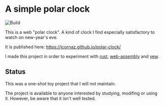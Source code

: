 # A simple polar clock

![Build](https://github.com/jcornaz/polar-clock/workflows/Build/badge.svg)

This is a web "polar clock". A kind of clock I find especially satisfactory to watch on new-year's eve.

It is published here: https://jcornaz.github.io/polar-clock/

I made this project in order to experiment with [rust], [web-assembly] and [yew].


[rust]: https://www.rust-lang.org
[web-assembly]: https://webassembly.org
[yew]: https://yew.rs


## Status

This was a one-shot toy project that I will not maintain.

The project is available to anyone interested by studying, modifing or using it. However, be aware that it isn't well tested.
